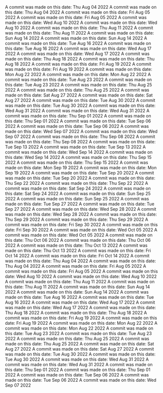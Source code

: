 A commit was made on this date: Thu Aug 04 2022
A commit was made on this date: Thu Aug 04 2022
A commit was made on this date: Fri Aug 05 2022
A commit was made on this date: Fri Aug 05 2022
A commit was made on this date: Wed Aug 10 2022
A commit was made on this date: Wed Aug 10 2022
A commit was made on this date: Thu Aug 11 2022
A commit was made on this date: Thu Aug 11 2022
A commit was made on this date: Sun Aug 14 2022
A commit was made on this date: Sun Aug 14 2022
A commit was made on this date: Tue Aug 16 2022
A commit was made on this date: Tue Aug 16 2022
A commit was made on this date: Wed Aug 17 2022
A commit was made on this date: Wed Aug 17 2022
A commit was made on this date: Thu Aug 18 2022
A commit was made on this date: Thu Aug 18 2022
A commit was made on this date: Fri Aug 19 2022
A commit was made on this date: Fri Aug 19 2022
A commit was made on this date: Mon Aug 22 2022
A commit was made on this date: Mon Aug 22 2022
A commit was made on this date: Tue Aug 23 2022
A commit was made on this date: Tue Aug 23 2022
A commit was made on this date: Thu Aug 25 2022
A commit was made on this date: Thu Aug 25 2022
A commit was made on this date: Sat Aug 27 2022
A commit was made on this date: Sat Aug 27 2022
A commit was made on this date: Tue Aug 30 2022
A commit was made on this date: Tue Aug 30 2022
A commit was made on this date: Wed Aug 31 2022
A commit was made on this date: Wed Aug 31 2022
A commit was made on this date: Thu Sep 01 2022
A commit was made on this date: Thu Sep 01 2022
A commit was made on this date: Tue Sep 06 2022
A commit was made on this date: Tue Sep 06 2022
A commit was made on this date: Wed Sep 07 2022
A commit was made on this date: Wed Sep 07 2022
A commit was made on this date: Thu Sep 08 2022
A commit was made on this date: Thu Sep 08 2022
A commit was made on this date: Tue Sep 13 2022
A commit was made on this date: Tue Sep 13 2022
A commit was made on this date: Wed Sep 14 2022
A commit was made on this date: Wed Sep 14 2022
A commit was made on this date: Thu Sep 15 2022
A commit was made on this date: Thu Sep 15 2022
A commit was made on this date: Mon Sep 19 2022
A commit was made on this date: Mon Sep 19 2022
A commit was made on this date: Tue Sep 20 2022
A commit was made on this date: Tue Sep 20 2022
A commit was made on this date: Thu Sep 22 2022
A commit was made on this date: Thu Sep 22 2022
A commit was made on this date: Sat Sep 24 2022
A commit was made on this date: Sat Sep 24 2022
A commit was made on this date: Sun Sep 25 2022
A commit was made on this date: Sun Sep 25 2022
A commit was made on this date: Tue Sep 27 2022
A commit was made on this date: Tue Sep 27 2022
A commit was made on this date: Wed Sep 28 2022
A commit was made on this date: Wed Sep 28 2022
A commit was made on this date: Thu Sep 29 2022
A commit was made on this date: Thu Sep 29 2022
A commit was made on this date: Fri Sep 30 2022
A commit was made on this date: Fri Sep 30 2022
A commit was made on this date: Wed Oct 05 2022
A commit was made on this date: Wed Oct 05 2022
A commit was made on this date: Thu Oct 06 2022
A commit was made on this date: Thu Oct 06 2022
A commit was made on this date: Thu Oct 13 2022
A commit was made on this date: Thu Oct 13 2022
A commit was made on this date: Fri Oct 14 2022
A commit was made on this date: Fri Oct 14 2022
A commit was made on this date: Thu Aug 04 2022
A commit was made on this date: Thu Aug 04 2022
A commit was made on this date: Fri Aug 05 2022
A commit was made on this date: Fri Aug 05 2022
A commit was made on this date: Wed Aug 10 2022
A commit was made on this date: Wed Aug 10 2022
A commit was made on this date: Thu Aug 11 2022
A commit was made on this date: Thu Aug 11 2022
A commit was made on this date: Sun Aug 14 2022
A commit was made on this date: Sun Aug 14 2022
A commit was made on this date: Tue Aug 16 2022
A commit was made on this date: Tue Aug 16 2022
A commit was made on this date: Wed Aug 17 2022
A commit was made on this date: Wed Aug 17 2022
A commit was made on this date: Thu Aug 18 2022
A commit was made on this date: Thu Aug 18 2022
A commit was made on this date: Fri Aug 19 2022
A commit was made on this date: Fri Aug 19 2022
A commit was made on this date: Mon Aug 22 2022
A commit was made on this date: Mon Aug 22 2022
A commit was made on this date: Tue Aug 23 2022
A commit was made on this date: Tue Aug 23 2022
A commit was made on this date: Thu Aug 25 2022
A commit was made on this date: Thu Aug 25 2022
A commit was made on this date: Sat Aug 27 2022
A commit was made on this date: Sat Aug 27 2022
A commit was made on this date: Tue Aug 30 2022
A commit was made on this date: Tue Aug 30 2022
A commit was made on this date: Wed Aug 31 2022
A commit was made on this date: Wed Aug 31 2022
A commit was made on this date: Thu Sep 01 2022
A commit was made on this date: Thu Sep 01 2022
A commit was made on this date: Tue Sep 06 2022
A commit was made on this date: Tue Sep 06 2022
A commit was made on this date: Wed Sep 07 2022

